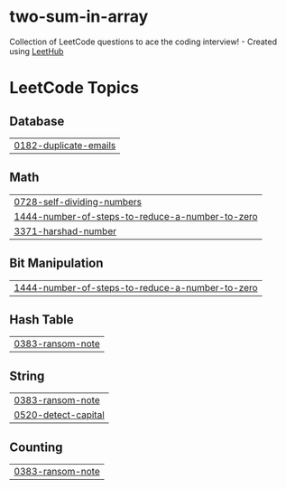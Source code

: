# two-sum-in-array
Collection of LeetCode questions to ace the coding interview! - Created using [LeetHub](https://github.com/QasimWani/LeetHub)

<!---LeetCode Topics Start-->
# LeetCode Topics
## Database
|  |
| ------- |
| [0182-duplicate-emails](https://github.com/darwina200404/leet-code-problems/tree/master/0182-duplicate-emails) |
## Math
|  |
| ------- |
| [0728-self-dividing-numbers](https://github.com/darwina200404/leet-code-problems/tree/master/0728-self-dividing-numbers) |
| [1444-number-of-steps-to-reduce-a-number-to-zero](https://github.com/darwina200404/leet-code-problems/tree/master/1444-number-of-steps-to-reduce-a-number-to-zero) |
| [3371-harshad-number](https://github.com/darwina200404/leet-code-problems/tree/master/3371-harshad-number) |
## Bit Manipulation
|  |
| ------- |
| [1444-number-of-steps-to-reduce-a-number-to-zero](https://github.com/darwina200404/leet-code-problems/tree/master/1444-number-of-steps-to-reduce-a-number-to-zero) |
## Hash Table
|  |
| ------- |
| [0383-ransom-note](https://github.com/darwina200404/leet-code-problems/tree/master/0383-ransom-note) |
## String
|  |
| ------- |
| [0383-ransom-note](https://github.com/darwina200404/leet-code-problems/tree/master/0383-ransom-note) |
| [0520-detect-capital](https://github.com/darwina200404/leet-code-problems/tree/master/0520-detect-capital) |
## Counting
|  |
| ------- |
| [0383-ransom-note](https://github.com/darwina200404/leet-code-problems/tree/master/0383-ransom-note) |
<!---LeetCode Topics End-->